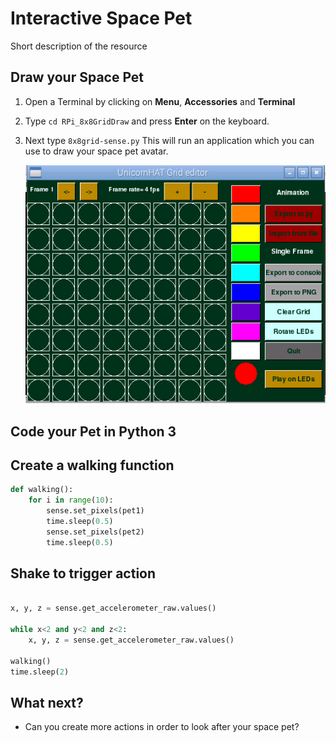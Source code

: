 # Interactive Space Pet

Short description of the resource

## Draw your Space Pet

1. Open a Terminal by clicking on **Menu**, **Accessories** and **Terminal**
1. Type `cd RPi_8x8GridDraw` and press **Enter** on the keyboard.
1. Next type `8x8grid-sense.py` This will run an application which you can use to draw your space pet avatar. 

	![8x8gridraw application](images/GUI.png)
	
## Code your Pet in Python 3


## Create a walking function

```python
def walking():
    for i in range(10):
        sense.set_pixels(pet1)
        time.sleep(0.5)
        sense.set_pixels(pet2)
        time.sleep(0.5)
```        

## Shake to trigger action


```python

x, y, z = sense.get_accelerometer_raw.values()

while x<2 and y<2 and z<2:
    x, y, z = sense.get_accelerometer_raw.values()

walking()
time.sleep(2)
```

## What next?
- Can you create more actions in order to look after your space pet?
    	